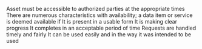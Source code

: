 Asset must be accessible to authorized parties at the appropriate times 
There are numerous characteristics with availability; a data item or service is deemed available if 
	It is present in a usable form
	It is making clear progress
	It completes in an acceptable period of time
	Requests are handled timely and fairly
	It can be used easily and in the way it was intended to be used